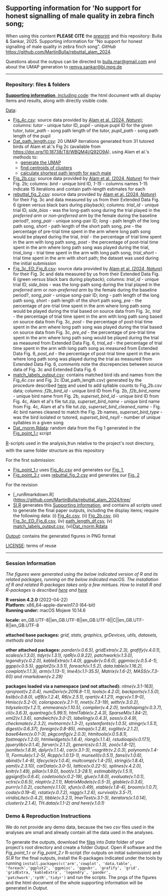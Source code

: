 ## Supporting information for 'No support for honest signalling of male quality in zebra finch song;

When using this content **PLEASE CITE** the [preprint](https://ecoevorxiv.org/repository/view/7530/) and this repository: Bulla & Sankar, 2025. Supporting information for "No support for honest signalling of male quality in zebra finch song". *GitHub* https://github.com/MartinBulla/rebuttal_alam_2024.

Questions about the outpus can be directed to bulla.mar@gmail.com and  about the UMAP generation to remya.sankar@bi.mpg.de

***

### Repository: files & folders
[**Supporting information**, including code](https://martinbulla.github.io/rebuttal_alam_2024/): the html document with all display items and results, along with directly visible code.

[Data](Data/):
- [Fig_4c.csv](Data/Fig_4c.csv): source data provided by [Alam et al. (2024, *Nature*)](https://doi.org/10.1038/s41586-024-07207-4); columns: *tutor* - unique tutor ID, *pupil* - unique pupil ID for the given tutor, *tutor_path* - song path length of the tutor, *pupil_path* - song path length of the pupil
- [Dat_path_length.csv](Data/DAT_path_length.csv): 20 UMAP iterrations generated from 31 tutored birds of Alam et al.'s Fig 2c (available from https://doi.org/10.18738/T8/WBQM4I/Q92O9A), using Alam et al.'s methods to:
    -  [generate the UMAP](https://github.com/ymir-k/UMAP_test/blob/main/AlamTests/3-RseedTest/Scripts/generate_rseed_embeddings.ipynb)
    - [find centroids of clusters](https://github.com/ymir-k/UMAP_test/blob/main/AlamTests/3-RseedTest/Scripts/find_kmeans_centroids_of_rseed_embeddings.ipynb)
    - [calculate shortest path length for each male](https://github.com/ymir-k/UMAP_test/blob/main/AlamTests/3-RseedTest/Scripts/bird_paths_from_many_kcentroids.ipynb)
- [Fig_2b.csv](Data/Fig_2b.csv): source data provided by [Alam et al. (2024, *Nature*)](https://doi.org/10.1038/s41586-024-07207-4) for their Fig. 2b; columns: *bird* - unique bird ID, *1-15* - columns names 1-15 indicate 15 iterations and contain path-length estimates for each
- [rebuttal_fig_2.csv](Data/rebuttal_fig_2.csv): source data provided by [Alam et al. (2024, *Nature*)](https://doi.org/10.1038/s41586-024-07207-4) for their Fig. 3c and data measured by us from their Extended Data Fig. 6 (green versus black bars during playback); columns: *trial_id* - unique trial ID, *side_bias* - was the long-path song during the trial played in the *preferred arm* or *non-preferred arm* by the female during the baseline period?, *song_pair* - unique song-pair ID; *long* - path length of the long path song, *short* - path length of the short path song, *pre* - the percentage of pre-trial time spent in the arm where long path song would be played during the trial, *trial* -  the percentage of trial time spent in the arm with long path song, *post* - the percentage of post-trial time spent in the arm where long path song was played during the trial, *trial_long* - trial time spent in the arm with long path song, *trial_short* - trial time spent in the arm with short path; the dataset was used during the initial submission
- [Fig_3c_ED_Fig_6.csv](Data/Fig_3c_ED_Fig_6.csv): source data provided by [Alam et al. (2024, *Nature*)](https://doi.org/10.1038/s41586-024-07207-4) for their Fig. 3c and data measured by us from their Extended Data Fig. 6 (green versus black bars during playback); columns: *trial_id* - unique trial ID, *side_bias* - was the long-path song during the trial played in the *preferred arm* or *non-preferred arm* by the female during the baseline period?, *song_pair* - unique song-pair ID; *long* - path length of the long path song, *short* - path length of the short path song, *pre* - the percentage of pre-trial time spent in the arm where long path song would be played during the trial based on source data from Fig. 3c, *trial* -  the percentage of trial time spent in the arm with long path song based on source data from Fig. 3c, *post* - the percentage of post-trial time spent in the arm where long path song was played during the trial based on source data from Fig. 3c, *pre_ed* - the percentage of pre-trial time spent in the arm where long path song would be played during the trial as measured from Extended Data Fig. 6, *trial_ed* -  the percentage of trial time spent in the arm with long path song as measured from Extended Data Fig. 6, *post_ed* - the percentage of post-trial time spent in the arm where long path song was played during the trial as measured from Extended Data Fig. 6, *comments* note the discrepencies between source data of Fig. 3c and Extended Data Fig. 6
- [match_labels_output.csv](Data/match_labels_output.csv): contains matched bird ids and names from the Fig_4c.csv and Fig. 2c (Dat_path_length.csv) generated by the procedure described [here](Python/create_bird_labels.pdf) and used to add syllable counts to Fig_2b.csv data; columns: *f2b_bird_id* - unique bird ID from Fig. 2b, *f2b_bird_name* - unique bird name from Fig. 2b, *superset_bird_id* - unique bird ID from Fig. 4c, Alam et al's file tut.zip, *superset_bird_name* - unique bird name from Fig. 4c, Alam et al's file tut.zip, *superset_bird_cleaned_name* - Fig. 4c bird names cleaned to match the Fig. 2b names, *superset_bird_type* - was the bird isolated or tutored, *superset_bird_nsyll* - number of unique syllables in a given song
- [Dat_rnorm.Rdata](Data/Dat_rnorm.Rdata): random data from the Fig 1 generated in the [Fig_point_1.r](R/Fig_point_1.r) script


[R](R/)-scripts used in the analysis,❗run relative to the project's root directory, with the same folder structure as this repository

For the first submission:
- [Fig_point_1.r](R/Fig_point_1.r) uses [Fig_4c.csv](Data/Fig_4c.csv) and generates our [Fig. 1](Output/Fig_point_1.png),
- [Fig_point_2.r](R/Fig_point_2.r) uses [rebuttal_fig_2.csv](Data/rebuttal_fig_2.csv) and generates our [Fig. 2](Output/Fig_point_2.png) 

For the revision
- [_runRmarkdown.R](https://github.com/MartinBulla/rebuttal_alam_2024/tree/
- [SI.R](https://github.com/MartinBulla/rebuttal_alam_2024/tree/main/R/SI.R) generates this [Supporting information](https://martinbulla.github.io/rebuttal_alam_2024/), and contains all scripts used to generate the final paper outputs, including the display items; require the following data: (i) [Fig_4c.csv](https://github.com/MartinBulla/rebuttal_alam_2024/tree/main/Data/Fig_4c.csv), (ii) [Fig_2b.csv](https://github.com/MartinBulla/rebuttal_alam_2024/tree/main/Data/Fig_2b.csv), (iii) [Fig_3c_ED_Fig_6.csv](https://github.com/MartinBulla/rebuttal_alam_2024/tree/main/Data/Fig_3c_ED_Fig_6.csv), (iv) [path_length_df.csv](https://github.com/MartinBulla/rebuttal_alam_2024/tree/main/Data/path_length_df.csv), (v) [match_labels_output.csv](https://github.com/MartinBulla/rebuttal_alam_2024/tree/main/Data/match_labels_output.csv), (vi)[Dat_rnorm.Rdata](Data/Dat_rnorm.Rdata)

[Output](Output/): contains the generated figures in PNG format

[LICENSE](LICENSE.txt): terms of reuse

***

### Session Information
*The figures were generated using the below indicated version of R and its related packages, running on the below indicated macOS. The installation of R and related R-packages takes only a few mintues. How to install R and R-packages is described [here](https://rstudio-education.github.io/hopr/starting.html) and [here](https://rstudio-education.github.io/hopr/packages2.html#installing-packages)*

**R version 4.2.0** (2022-04-22)  
**Platform:** x86_64-apple-darwin17.0 (64-bit)  
**Running under:** macOS Mojave 10.14.6  

**locale:** en_GB.UTF-8||en_GB.UTF-8||en_GB.UTF-8||C||en_GB.UTF-8||en_GB.UTF-8

**attached base packages:** *grid, stats, graphics, grDevices, utils, datasets, methods and base*

**other attached packages:**
*pander(v.0.6.5), gridExtra(v.2.3), grafify(v.4.0.1), scales(v.1.3.0), tidyr(v.1.3.1), rptR(v.0.9.22), patchwork(v.1.3.0), legendry(v.0.2.0), kableExtra(v.1.4.0), ggpubr(v.0.6.0), ggpmisc(v.0.5.4-1), ggpp(v.0.5.5), ggplot2(v.3.5.1), foreach(v.1.5.2), data.table(v.1.16.2), cowplot(v.1.1.3), arm(v.1.13-1), lme4(v.1.1-35.5), Matrix(v.1.6-2), MASS(v.7.3-60) and rmarkdown(v.2.29)*

**packages loaded via a namespace (and not attached):** 
*nlme(v.3.1-163), rprojroot(v.2.0.4), numDeriv(v.2016.8-1.1), tools(v.4.2.0), backports(v.1.5.0), bslib(v.0.8.0), utf8(v.1.2.4), R6(v.2.5.1), rpart(v.4.1.21), mgcv(v.1.9-0), Hmisc(v.5.2-0), colorspace(v.2.1-1), nnet(v.7.3-19), withr(v.3.0.2), tidyselect(v.1.2.1), emmeans(v.1.10.5), compiler(v.4.2.0), textshaping(v.0.3.7), cli(v.3.6.3), quantreg(v.5.99.1), htmlTable(v.2.4.3), SparseM(v.1.84-2), xml2(v.1.3.6), sandwich(v.3.0-2), labeling(v.0.4.3), sass(v.0.4.9), checkmate(v.2.3.2), mvtnorm(v.1.3-2), systemfonts(v.1.0.5), stringr(v.1.5.1), digest(v.0.6.37), foreign(v.0.8-85), minqa(v.1.2.8), svglite(v.2.1.2), base64enc(v.0.1-3), pkgconfig(v.2.0.3), htmltools(v.0.5.8.1), fastmap(v.1.2.0), htmlwidgets(v.1.6.4), rlang(v.1.1.4), rstudioapi(v.0.17.1), jquerylib(v.0.1.4), farver(v.2.1.2), generics(v.0.1.3), zoo(v.1.8-12), jsonlite(v.1.8.9), dplyr(v.1.1.4), car(v.3.1-3), magrittr(v.2.0.3), polynom(v.1.4-1), Formula(v.1.2-5), Rcpp(v.1.0.13-1), munsell(v.0.5.1), fansi(v.1.0.6), abind(v.1.4-8), lifecycle(v.1.0.4), multcomp(v.1.4-25), stringi(v.1.8.4), yaml(v.2.3.10), carData(v.3.0-5), lattice(v.0.22-5), splines(v.4.2.0), knitr(v.1.49), pillar(v.1.9.0), boot(v.1.3-28.1), estimability(v.1.5.1), ggsignif(v.0.6.4), codetools(v.0.2-19), glue(v.1.8.0), evaluate(v.1.0.1), vctrs(v.0.6.5), nloptr(v.2.1.1), MatrixModels(v.0.5-3), gtable(v.0.3.6), purrr(v.1.0.2), cachem(v.1.1.0), xfun(v.0.49), xtable(v.1.8-4), broom(v.1.0.7), coda(v.0.19-4), rstatix(v.0.7.2), ragg(v.1.2.6), survival(v.3.5-7), viridisLite(v.0.4.2), tibble(v.3.2.1), lmerTest(v.3.1-3), iterators(v.1.0.14), cluster(v.2.1.4), TH.data(v.1.1-2) and here(v.1.0.1)*  

### Demo & Reproduction Instructions
We do not provide any demo data, because the two *csv* files used in the analyses are small and already contain all the data used in the analyses. 

To generate the outputs, download the [files](Data/) into *Data* folder of your project's root directory and create a folder *Output*. Open *R* software and the *Fig_point_1.r* or  *Fig_point_2.r* R-script (for outputs on initial submission) and *SI.R* for the final outputs, install the R-packages indicated under the tools by running `install.packages(c('arm','cowplot', 'data.table', 'foreach','ggplot2', 'ggpmisc', 'ggpubr', 'grafify', 'grid', 'gridExtra, 'kableExtra', 'legendry', 'pander', 'patchwork','rptR','tidyr')` and run the scripts. The pngs of the figures and the html document of the whole supporting information will be generated in *Output*.

